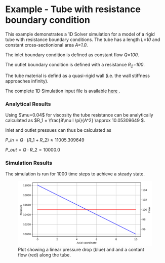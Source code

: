 <h1> Example - Tube with resistance boundary condition </h1>
This example demonstrates a 1D Solver simulation for a model of a rigid tube with resistance boundary conditions.
The tube has a length <i>L=10</i> and constant cross-sectionional area <i> A=1.0</i>.

The inlet boundary condition is defined as constant flow <i>Q=100</i>.

The outlet boundary condition is defined with a resistance <i>R<sub>2</sub>=100</i>. 

The tube material is defind as a quasi-rigid wall (i.e. the wall stiffness approaches infinity).

The complete 1D Simulation input file is available 
<a href="http://github.com/SimVascular/svOneDSolver/blob/master/test/tube_r.in" > here </a>.

<h3> Analytical Results </h3> 
Using $\mu=0.04$ for viscosity the tube resistance can be analytically calculated as $R_1 = \frac{8\mu l \pi}{A^2} \approx 10.05309649 $.

Inlet and outlet pressues can thus be calculated as

$P\_{in} = Q \cdot (R\_1 + R\_2) \approx 11005.309649$

$P\_{out} = Q \cdot R\_2 = 10000.0$
 
<h3> Simulation Results </h3> 
The simulation is run for 1000 time steps to achieve a steady state.

<br>
<figure>
  <img class="svImg svImgMd" src="documentation/1d_simulation/solver/images/tube_r_results.png">
  <figcaption class="svCaption"> Plot showing a linear pressure drop (blue) and and a contant flow (red) along the tube.
  </figcaption>
</figure>




